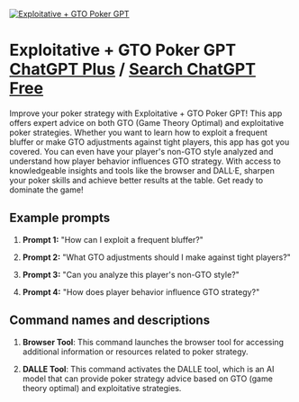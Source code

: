 
[![Exploitative + GTO Poker GPT](https://files.oaiusercontent.com/file-PkWK2vi1pTx8eEgRUmQ0UxZ5?se=2123-10-18T00%3A22%3A44Z&sp=r&sv=2021-08-06&sr=b&rscc=max-age%3D31536000%2C%20immutable&rscd=attachment%3B%20filename%3Df72379a3-02a7-48cf-b70d-e3db0b6338dd.png&sig=7EUR9zawLk7OGM32/89tLcQu4rt%2BqCwdi5swVAxqmn4%3D)](https://chat.openai.com/g/g-JTdHjK9wG-exploitative-gto-poker-gpt)

# Exploitative + GTO Poker GPT [ChatGPT Plus](https://chat.openai.com/g/g-JTdHjK9wG-exploitative-gto-poker-gpt) / [Search ChatGPT Free](https://gptcall.net/index.html#/?search=Exploitative%20%2B%20GTO%20Poker%20GPT)

Improve your poker strategy with Exploitative + GTO Poker GPT! This app offers expert advice on both GTO (Game Theory Optimal) and exploitative poker strategies. Whether you want to learn how to exploit a frequent bluffer or make GTO adjustments against tight players, this app has got you covered. You can even have your player's non-GTO style analyzed and understand how player behavior influences GTO strategy. With access to knowledgeable insights and tools like the browser and DALL·E, sharpen your poker skills and achieve better results at the table. Get ready to dominate the game!

## Example prompts

1. **Prompt 1:** "How can I exploit a frequent bluffer?"

2. **Prompt 2:** "What GTO adjustments should I make against tight players?"

3. **Prompt 3:** "Can you analyze this player's non-GTO style?"

4. **Prompt 4:** "How does player behavior influence GTO strategy?"

## Command names and descriptions

1. **Browser Tool**: This command launches the browser tool for accessing additional information or resources related to poker strategy.

2. **DALLE Tool**: This command activates the DALLE tool, which is an AI model that can provide poker strategy advice based on GTO (game theory optimal) and exploitative strategies.


